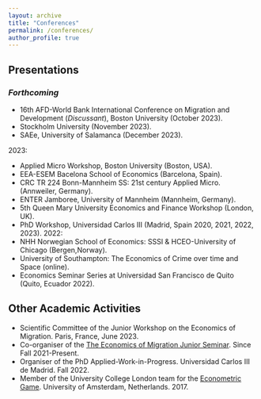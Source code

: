 ```yaml
---
layout: archive
title: "Conferences"
permalink: /conferences/
author_profile: true
---
```



<!-- {% for post in site.conferences %}
  {% include archive-single-nolink.html %}
{% endfor %} -->

## Presentations

### **_Forthcoming_**

- 16th AFD-World Bank International Conference on Migration and Development (_Discussant_), Boston University (October 2023).
- Stockholm University (November 2023).
- SAEe, University of Salamanca (December 2023).

2023:
- Applied Micro Workshop, Boston University (Boston, USA).
- EEA-ESEM Bacelona School of Economics (Barcelona, Spain).
- CRC TR 224 Bonn-Mannheim SS: 21st century Applied Micro. (Annweiler, Germany).
- ENTER Jamboree, University of Mannheim (Mannheim, Germany).
- 5th Queen Mary University Economics and Finance Workshop (London, UK).
- PhD Workshop, Universidad Carlos III (Madrid, Spain 2020, 2021, 2022, 2023).
2022:
- NHH Norwegian School of Economics: SSSI & HCEO-University of Chicago (Bergen,Norway).
- University of Southampton: The Economics of Crime over time and Space (online).
- Economics Seminar Series at Universidad San Francisco de Quito (Quito, Ecuador 2022).

## Other Academic Activities
- Scientific Committee of the Junior Workshop on the Economics of Migration. Paris, France, June 2023.
- Co-organiser of the [The Economics of Migration Junior Seminar](https://sites.google.com/view/the-economics-of-migration/home). Since Fall 2021-Present.
- Organiser of the PhD Applied-Work-in-Progress. Universidad Carlos III de Madrid. Fall 2022.
- Member of the University College London team for the [Econometric Game](https://wceconometrics.com/). University of Amsterdam,
Netherlands. 2017. 
